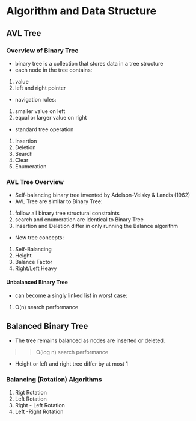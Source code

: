 # Algorithm and Data Structure
## AVL Tree

### Overview of Binary Tree
* binary tree is a collection that stores data in a tree structure
* each node in the tree contains:
1. value
2. left and right pointer

* navigation rules:
1. smaller value on left
2. equal or larger value on right

* standard tree operation
1. Insertion
2. Deletion
3. Search
4. Clear
5. Enumeration

### AVL Tree Overview
* Self-balancing binary tree invented by Adelson-Velsky & Landis (1962)
* AVL Tree are similar to Binary Tree:
1. follow all binary tree structural constraints
2. search and enumeration are identical to Binary Tree
3. Insertion and Deletion differ in only running the Balance algorithm

* New tree concepts:
1. Self-Balancing
2. Height
3. Balance Factor
4. Right/Left Heavy

#### Unbalanced Binary Tree
* can become a singly linked list in worst case:
1. O(n) search performance

## Balanced Binary Tree
* The tree remains balanced as nodes are inserted or deleted.
>>  O(log n) search performance
* Height or left and right tree differ by at most 1

### Balancing (Rotation) Algorithms
1. Rigt Rotation
2. Left Rotation
3. Right - Left Rotation
4. Left -Right Rotation


